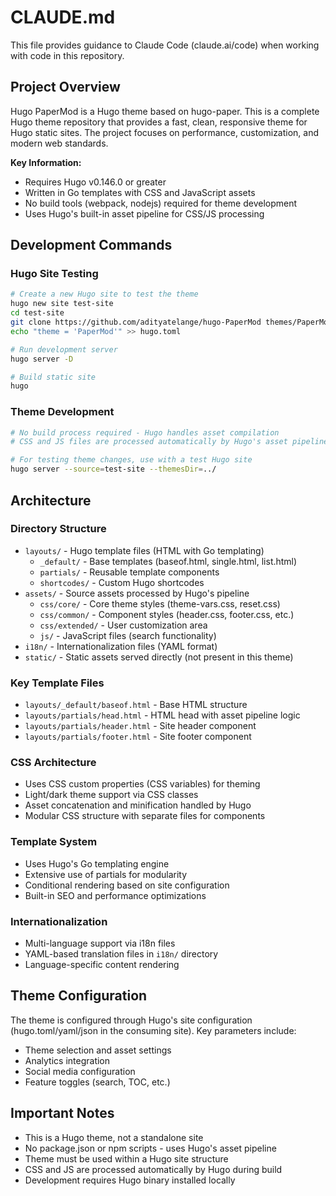 # CLAUDE.md

This file provides guidance to Claude Code (claude.ai/code) when working with code in this repository.

## Project Overview

Hugo PaperMod is a Hugo theme based on hugo-paper. This is a complete Hugo theme repository that provides a fast, clean, responsive theme for Hugo static sites. The project focuses on performance, customization, and modern web standards.

**Key Information:**
- Requires Hugo v0.146.0 or greater
- Written in Go templates with CSS and JavaScript assets
- No build tools (webpack, nodejs) required for theme development
- Uses Hugo's built-in asset pipeline for CSS/JS processing

## Development Commands

### Hugo Site Testing
```bash
# Create a new Hugo site to test the theme
hugo new site test-site
cd test-site
git clone https://github.com/adityatelange/hugo-PaperMod themes/PaperMod --depth=1
echo "theme = 'PaperMod'" >> hugo.toml

# Run development server
hugo server -D

# Build static site
hugo
```

### Theme Development
```bash
# No build process required - Hugo handles asset compilation
# CSS and JS files are processed automatically by Hugo's asset pipeline

# For testing theme changes, use with a test Hugo site
hugo server --source=test-site --themesDir=../
```

## Architecture

### Directory Structure
- `layouts/` - Hugo template files (HTML with Go templating)
  - `_default/` - Base templates (baseof.html, single.html, list.html)
  - `partials/` - Reusable template components
  - `shortcodes/` - Custom Hugo shortcodes
- `assets/` - Source assets processed by Hugo's pipeline
  - `css/core/` - Core theme styles (theme-vars.css, reset.css)
  - `css/common/` - Component styles (header.css, footer.css, etc.)
  - `css/extended/` - User customization area
  - `js/` - JavaScript files (search functionality)
- `i18n/` - Internationalization files (YAML format)
- `static/` - Static assets served directly (not present in this theme)

### Key Template Files
- `layouts/_default/baseof.html` - Base HTML structure
- `layouts/partials/head.html` - HTML head with asset pipeline logic
- `layouts/partials/header.html` - Site header component
- `layouts/partials/footer.html` - Site footer component

### CSS Architecture
- Uses CSS custom properties (CSS variables) for theming
- Light/dark theme support via CSS classes
- Asset concatenation and minification handled by Hugo
- Modular CSS structure with separate files for components

### Template System
- Uses Hugo's Go templating engine
- Extensive use of partials for modularity
- Conditional rendering based on site configuration
- Built-in SEO and performance optimizations

### Internationalization
- Multi-language support via i18n files
- YAML-based translation files in `i18n/` directory
- Language-specific content rendering

## Theme Configuration

The theme is configured through Hugo's site configuration (hugo.toml/yaml/json in the consuming site). Key parameters include:
- Theme selection and asset settings
- Analytics integration
- Social media configuration
- Feature toggles (search, TOC, etc.)

## Important Notes

- This is a Hugo theme, not a standalone site
- No package.json or npm scripts - uses Hugo's asset pipeline
- Theme must be used within a Hugo site structure
- CSS and JS are processed automatically by Hugo during build
- Development requires Hugo binary installed locally